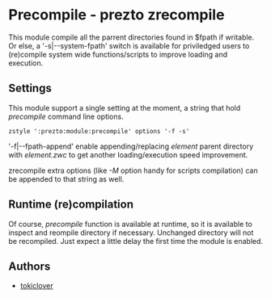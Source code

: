 Precompile - prezto zrecompile
======

This module compile all the parrent directories found in $fpath if writable.
Or else, a '-s|--system-fpath' switch is available for priviledged users to
(re)compile system wide functions/scripts to improve loading and execution.

Settings
--------

This module support a single setting at the moment, a string that hold
*precompile* command line options.

    zstyle ':prezto:module:precompile' options '-f -s'

'-f|--fpath-append' enable appending/replacing *element* parent directory with
*element.zwc* to get another loading/execution speed improvement.

zrecompile extra options (like *-M* option handy for scripts compilation) can be
appended to that string as well.

Runtime (re)compilation
-------

Of course, *precompile* function is available at runtime, so it is available to
inspect and reompile directory if necessary. Unchanged directory will not be
recompiled. Just expect a little delay the first time the module is enabled.

Authors
-------

  - [tokiclover](https://github.com/tokiclover)

